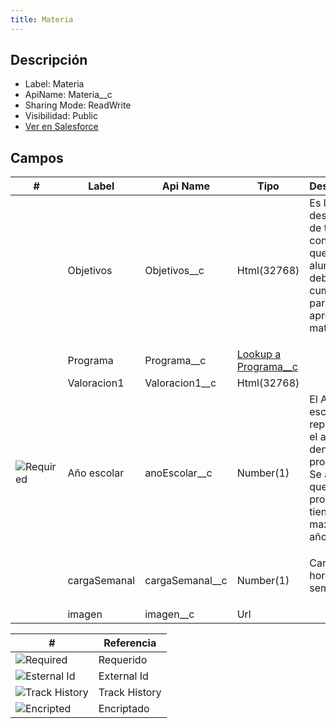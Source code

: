 ```yaml
---
title: Materia
---
```


<!-- START autogenerated -->

## Descripción

- Label: Materia
- ApiName: Materia\_\_c
- Sharing Mode: ReadWrite
- Visibilidad: Public
- [Ver en Salesforce](https://test.salesforce.com/lightning/setup/ObjectManager/lookupRedirect?lookup=entityByApiName&apiName=Materia__c)

## Campos

| #                                                      | Label        | Api Name          | Tipo                                                        | Descripcion                                                                                                       |
| ------------------------------------------------------ | ------------ | ----------------- | ----------------------------------------------------------- | ----------------------------------------------------------------------------------------------------------------- |
| <div class="icons"></div>                              | Objetivos    | Objetivos\_\_c    | Html(32768)                                                 | Es la descripcion de todas las condiciones que el alumno debe cumplir para aprobar la materia <ul></ul>           |
| <div class="icons"></div>                              | Programa     | Programa\_\_c     | [Lookup a Programa\_\_c](/diccionarios/objects/Programa__c) | <ul></ul>                                                                                                         |
| <div class="icons"></div>                              | Valoracion1  | Valoracion1\_\_c  | Html(32768)                                                 | <ul></ul>                                                                                                         |
| <div class="icons">![Required](/img/lock_60.png)</div> | Año escolar  | anoEscolar\_\_c   | Number(1)                                                   | El Año escolar representa el año dentro del programa. Se asume que un programa tiene como maximo 9 años <ul></ul> |
| <div class="icons"></div>                              | cargaSemanal | cargaSemanal\_\_c | Number(1)                                                   | Cantidad de horas por semana <ul></ul>                                                                            |
| <div class="icons"></div>                              | imagen       | imagen\_\_c       | Url                                                         | <ul></ul>                                                                                                         |

| #                                                              | Referencia    |
| -------------------------------------------------------------- | ------------- |
| <div class="icons">![Required](/img/lock_60.png)</div>         | Requerido     |
| <div class="icons">![Esternal Id](/img/database_60.png)</div>  | External Id   |
| <div class="icons">![Track History](/img/tracker_60.png)</div> | Track History |
| <div class="icons">![Encripted](/img/password_60.png)</div>    | Encriptado    |

<!-- END autogenerated -->
